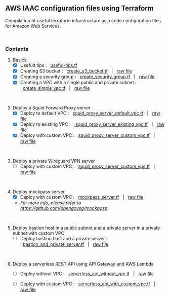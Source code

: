 ## AWS IAAC configuration files using Terraform
Compilation of useful terraform infrastructure as a code configuration files for Amazon Web Services.

<br>

### Contents
1. Basics
    - [x] Usefult tips : &nbsp;&nbsp;[useful-tips.tf](https://github.com/CottonPajamas/aws-terraform-iaac-compilation/blob/master/useful-tips.tf) &nbsp;&nbsp;
    - [x] Creating S3 bucket : &nbsp;&nbsp;[create_s3_bucket.tf](https://github.com/CottonPajamas/aws-terraform-iaac-compilation/blob/master/create_s3_bucket.tf) &nbsp;&nbsp;|&nbsp;&nbsp; [raw file](https://raw.githubusercontent.com/CottonPajamas/aws-terraform-iaac-compilation/master/create_s3_bucket.tf)
    - [x] Creating a security group : &nbsp;&nbsp;[create_security_group.tf](https://github.com/CottonPajamas/aws-terraform-iaac-compilation/blob/master/create_security_group.tf) &nbsp;&nbsp;|&nbsp;&nbsp; [raw file](https://raw.githubusercontent.com/CottonPajamas/aws-terraform-iaac-compilation/master/create_security_group.tf)
    - [x] Creating a VPC with a single public and private subnet : &nbsp;&nbsp;[create_simple_vpc.tf](https://github.com/CottonPajamas/aws-terraform-iaac-compilation/blob/master/create_simple_vpc.tf) &nbsp;&nbsp;|&nbsp;&nbsp; [raw file](https://raw.githubusercontent.com/CottonPajamas/aws-terraform-iaac-compilation/master/create_simple_vpc.tf)

<br>

2. Deploy a Squid Forward Proxy server
    - [x] Deploy to default VPC : &nbsp;&nbsp;[squid_proxy_server_default_vpc.tf](https://github.com/CottonPajamas/aws-terraform-iaac-compilation/blob/master/squid_proxy_server_default_vpc.tf) &nbsp;&nbsp;|&nbsp;&nbsp; [raw file](https://raw.githubusercontent.com/CottonPajamas/aws-terraform-iaac-compilation/master/squid_proxy_server_default_vpc.tf)
    - [x] Deploy to existing VPC : &nbsp;&nbsp;[
squid_proxy_server_existing_vpc.tf](https://github.com/CottonPajamas/aws-terraform-iaac-compilation/blob/master/squid_proxy_server_existing_vpc.tf) &nbsp;&nbsp;|&nbsp;&nbsp; [raw file](https://raw.githubusercontent.com/CottonPajamas/aws-terraform-iaac-compilation/master/squid_proxy_server_existing_vpc.tf)
    - [x] Deploy with custom VPC : &nbsp;&nbsp;[squid_proxy_server_custom_vpc.tf](https://github.com/CottonPajamas/aws-terraform-iaac-compilation/blob/master/squid_proxy_server_custom_vpc.tf) &nbsp;&nbsp;|&nbsp;&nbsp; [raw file](https://raw.githubusercontent.com/CottonPajamas/aws-terraform-iaac-compilation/master/squid_proxy_server_custom_vpc.tf)

<br>

3. Deploy a private Wireguard VPN server
    - [ ] Deploy with custom VPC : &nbsp;&nbsp;[squid_proxy_server_custom_vpc.tf](https://github.com/CottonPajamas/aws-terraform-iaac-compilation/blob/master/squid_proxy_server_custom_vpc.tf) &nbsp;&nbsp;|&nbsp;&nbsp; [raw file](https://raw.githubusercontent.com/CottonPajamas/aws-terraform-iaac-compilation/master/squid_proxy_server_custom_vpc.tf)

<br>

4. Deploy mockpass server
    - [x] Deploy with custom VPC : &nbsp;&nbsp;[mockpass_server.tf](https://github.com/CottonPajamas/aws-terraform-iaac-compilation/blob/master/mockpass_server.tf) &nbsp;&nbsp;|&nbsp;&nbsp; [raw file](https://raw.githubusercontent.com/CottonPajamas/aws-terraform-iaac-compilation/master/mockpass_server.tf)
    - *For more info, please refer to https://github.com/opengovsg/mockpass*

<br>

5. Deploy bastion host in a public subnet and a private server in a private subnet with custom VPC
    - [ ] Deploy bastion host and a private server : &nbsp;&nbsp;[bastion_and_private_server.tf](https://github.com/CottonPajamas/aws-terraform-iaac-compilation/blob/master/bastion_and_private_server.tf) &nbsp;&nbsp;|&nbsp;&nbsp; [raw file](https://raw.githubusercontent.com/CottonPajamas/aws-terraform-iaac-compilation/master/bastion_and_private_server.tf)
    
<br>

6. Deploy a serverless REST API using API Gateway and AWS Lambda
    - [ ] Deploy without VPC : &nbsp;&nbsp;[serverless_api_without_vpc.tf](https://github.com/CottonPajamas/aws-terraform-iaac-compilation/blob/master/serverless_api_without_vpc.tf) &nbsp;&nbsp;|&nbsp;&nbsp; [raw file](https://raw.githubusercontent.com/CottonPajamas/aws-terraform-iaac-compilation/master/serverless_api_without_vpc.tf)
    - [ ] Deploy with custom VPC : &nbsp;&nbsp;[serverless_api_with_custom_vpc.tf](https://github.com/CottonPajamas/aws-terraform-iaac-compilation/blob/master/serverless_api_with_custom_vpc.tf) &nbsp;&nbsp;|&nbsp;&nbsp; [raw file](https://raw.githubusercontent.com/CottonPajamas/aws-terraform-iaac-compilation/master/serverless_api_with_custom_vpc.tf)

